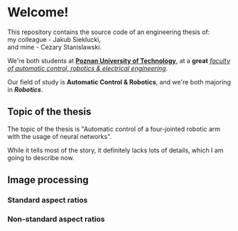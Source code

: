 # Welcome!
This repository contains the source code of an engineering thesis of:  
my colleague - Jakub Sieklucki,  
and mine - Cezary Stanislawski.  

We're both students at [**Poznan University of Technology**](https://put.poznan.pl/en?q=), at a **great** [*faculty of automatic control, robotics & electrical engineering*](https://goo.gl/maps/L2rSoj7zUiYd6xue9).

Our field of study is **Automatic Control & Robotics**, and we're both majoring in **_Robotics_**.

## Topic of the thesis
The topic of the thesis is "Automatic control of a four-jointed robotic arm with the usage of neural networks". 

While it tells most of the story, it definitely lacks lots of details, which I am going to describe now.

## Image processing 

### Standard aspect ratios

### Non-standard aspect ratios

